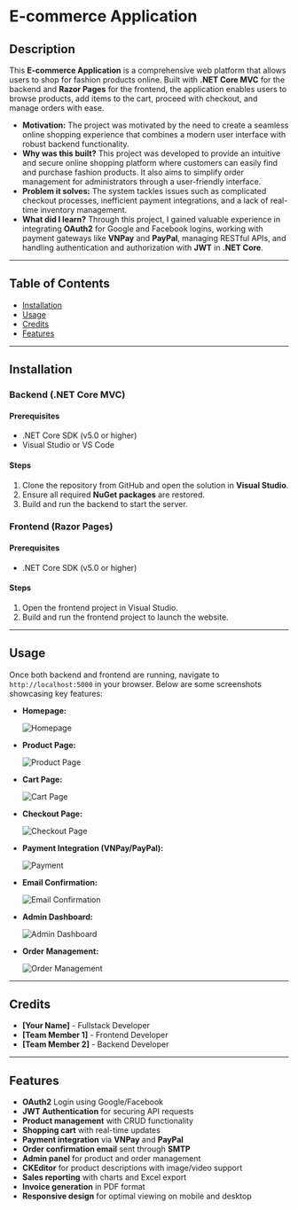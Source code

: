 # **E-commerce Application**

## Description

This **E-commerce Application** is a comprehensive web platform that allows users to shop for fashion products online. Built with **.NET Core MVC** for the backend and **Razor Pages** for the frontend, the application enables users to browse products, add items to the cart, proceed with checkout, and manage orders with ease.

- **Motivation:** The project was motivated by the need to create a seamless online shopping experience that combines a modern user interface with robust backend functionality.
- **Why was this built?** This project was developed to provide an intuitive and secure online shopping platform where customers can easily find and purchase fashion products. It also aims to simplify order management for administrators through a user-friendly interface.
- **Problem it solves:** The system tackles issues such as complicated checkout processes, inefficient payment integrations, and a lack of real-time inventory management.
- **What did I learn?** Through this project, I gained valuable experience in integrating **OAuth2** for Google and Facebook logins, working with payment gateways like **VNPay** and **PayPal**, managing RESTful APIs, and handling authentication and authorization with **JWT** in **.NET Core**.

---

## Table of Contents

- [Installation](#installation)
- [Usage](#usage)
- [Credits](#credits)
- [Features](#features)

---

## Installation

### Backend (.NET Core MVC)

#### Prerequisites
- .NET Core SDK (v5.0 or higher)
- Visual Studio or VS Code

#### Steps
1. Clone the repository from GitHub and open the solution in **Visual Studio**.
2. Ensure all required **NuGet packages** are restored.
3. Build and run the backend to start the server.

### Frontend (Razor Pages)

#### Prerequisites
- .NET Core SDK (v5.0 or higher)

#### Steps
1. Open the frontend project in Visual Studio.
2. Build and run the frontend project to launch the website.

---

## Usage

Once both backend and frontend are running, navigate to `http://localhost:5000` in your browser. Below are some screenshots showcasing key features:

- **Homepage:**

  ![Homepage](uploads/1.png)

- **Product Page:**

  ![Product Page](uploads/2.png)

- **Cart Page:**

  ![Cart Page](uploads/3.png)

- **Checkout Page:**

  ![Checkout Page](uploads/4.png)

- **Payment Integration (VNPay/PayPal):**

  ![Payment](uploads/5.png)

- **Email Confirmation:**

  ![Email Confirmation](uploads/6.png)

- **Admin Dashboard:**

  ![Admin Dashboard](uploads/7.png)

- **Order Management:**

  ![Order Management](uploads/8.png)

--- 

## Credits

- **[Your Name]** - Fullstack Developer
- **[Team Member 1]** - Frontend Developer
- **[Team Member 2]** - Backend Developer

---

## Features
- **OAuth2** Login using Google/Facebook
- **JWT Authentication** for securing API requests
- **Product management** with CRUD functionality
- **Shopping cart** with real-time updates
- **Payment integration** via **VNPay** and **PayPal**
- **Order confirmation email** sent through **SMTP**
- **Admin panel** for product and order management
- **CKEditor** for product descriptions with image/video support
- **Sales reporting** with charts and Excel export
- **Invoice generation** in PDF format
- **Responsive design** for optimal viewing on mobile and desktop
